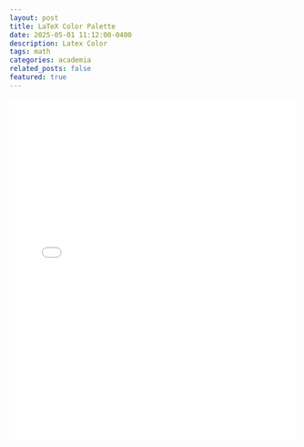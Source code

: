 ```yaml
---
layout: post
title: LaTeX Color Palette
date: 2025-05-01 11:12:00-0400
description: Latex Color
tags: math
categories: academia
related_posts: false
featured: true
---
```



<iframe src="/assets/pdf/Xcolor.pdf" width="100%" height="600" style="border: none;"></iframe>